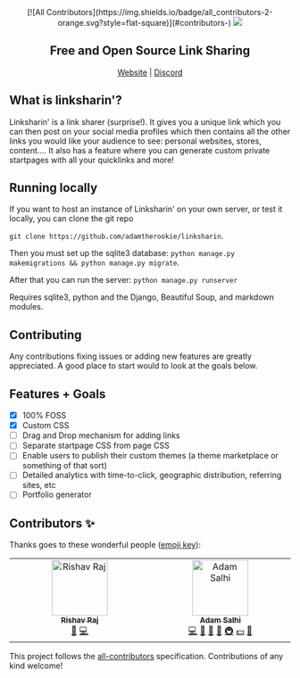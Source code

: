 <div align="center">
<!-- ALL-CONTRIBUTORS-BADGE:START - Do not remove or modify this section -->
[![All Contributors](https://img.shields.io/badge/all_contributors-2-orange.svg?style=flat-square)](#contributors-)
<!-- ALL-CONTRIBUTORS-BADGE:END -->
  <img src="./website/static/website/logo.png">
  <h2>Free and Open Source Link Sharing</h2>
  <a href="https://www.linkshar.in">Website</a> | <a href="https://discord.gg/g6ZSJdt8">Discord</a>
</div>

## What is linksharin'?
Linksharin' is a link sharer (surprise!). It gives you a unique link which you can then post on your social media profiles which then contains all the other links you would like your audience to see: personal websites, stores, content.... It also has a feature where you can generate custom private startpages with all your quicklinks and more!

## Running locally
If you want to host an instance of Linksharin' on your own server, or test it locally, you can clone the git repo

`git clone https://github.com/adamtherookie/linksharin`.

Then you must set up the sqlite3 database: `python manage.py makemigrations && python manage.py migrate`.

After that you can run the server: `python manage.py runserver`

Requires sqlite3, python and the Django, Beautiful Soup, and markdown modules.

## Contributing
Any contributions fixing issues or adding new features are greatly appreciated. A good place to start would to look at the goals below.

## Features + Goals
- [x] 100% FOSS
- [x] Custom CSS
- [ ] Drag and Drop mechanism for adding links
- [ ] Separate startpage CSS from page CSS
- [ ] Enable users to publish their custom themes (a theme marketplace or something of that sort)
- [ ] Detailed analytics with time-to-click, geographic distribution, referring sites, etc
- [ ] Portfolio generator

## Contributors ✨

Thanks goes to these wonderful people ([emoji key](https://allcontributors.org/docs/en/emoji-key)):

<!-- ALL-CONTRIBUTORS-LIST:START - Do not remove or modify this section -->
<!-- prettier-ignore-start -->
<!-- markdownlint-disable -->
<table>
  <tbody>
    <tr>
      <td align="center" valign="top" width="14.28%"><a href="https://linktr.ee/rishav.raj"><img src="https://avatars.githubusercontent.com/u/97666287?v=4?s=100" width="100px;" alt="Rishav Raj"/><br /><sub><b>Rishav Raj</b></sub></a><br /><a href="#design-Rishav1707" title="Design">🎨</a> <a href="https://github.com/adamtherookie/linksharin/commits?author=Rishav1707" title="Code">💻</a></td>
      <td align="center" valign="top" width="14.28%"><a href="http://www.linkshar.in/@/adamtherookie"><img src="https://avatars.githubusercontent.com/u/56547533?v=4?s=100" width="100px;" alt="Adam Salhi"/><br /><sub><b>Adam Salhi</b></sub></a><br /><a href="https://github.com/adamtherookie/linksharin/commits?author=adamtherookie" title="Code">💻</a> <a href="#design-adamtherookie" title="Design">🎨</a> <a href="https://github.com/adamtherookie/linksharin/issues?q=author%3Aadamtherookie" title="Bug reports">🐛</a> <a href="#ideas-adamtherookie" title="Ideas, Planning, & Feedback">🤔</a> <a href="#infra-adamtherookie" title="Infrastructure (Hosting, Build-Tools, etc)">🚇</a> <a href="#financial-adamtherookie" title="Financial">💵</a> <a href="#maintenance-adamtherookie" title="Maintenance">🚧</a></td>
    </tr>
  </tbody>
</table>

<!-- markdownlint-restore -->
<!-- prettier-ignore-end -->

<!-- ALL-CONTRIBUTORS-LIST:END -->

This project follows the [all-contributors](https://github.com/all-contributors/all-contributors) specification. Contributions of any kind welcome!